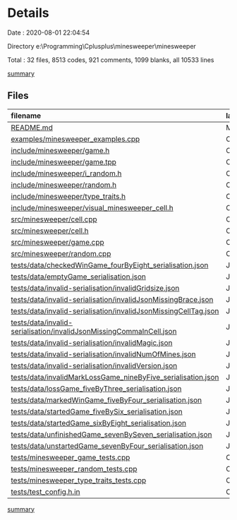# Details

Date : 2020-08-01 22:04:54

Directory e:\Programming\Cplusplus\minesweeper\minesweeper

Total : 32 files,  8513 codes, 921 comments, 1099 blanks, all 10533 lines

[summary](results.md)

## Files
| filename | language | code | comment | blank | total |
| :--- | :--- | ---: | ---: | ---: | ---: |
| [README.md](/README.md) | Markdown | 219 | 0 | 65 | 284 |
| [examples/minesweeper_examples.cpp](/examples/minesweeper_examples.cpp) | C++ | 275 | 98 | 119 | 492 |
| [include/minesweeper/game.h](/include/minesweeper/game.h) | C++ | 139 | 63 | 54 | 256 |
| [include/minesweeper/game.tpp](/include/minesweeper/game.tpp) | C++ | 65 | 0 | 26 | 91 |
| [include/minesweeper/i_random.h](/include/minesweeper/i_random.h) | C++ | 16 | 0 | 7 | 23 |
| [include/minesweeper/random.h](/include/minesweeper/random.h) | C++ | 16 | 0 | 8 | 24 |
| [include/minesweeper/type_traits.h](/include/minesweeper/type_traits.h) | C++ | 28 | 8 | 9 | 45 |
| [include/minesweeper/visual_minesweeper_cell.h](/include/minesweeper/visual_minesweeper_cell.h) | C++ | 19 | 0 | 4 | 23 |
| [src/minesweeper/cell.cpp](/src/minesweeper/cell.cpp) | C++ | 110 | 13 | 52 | 175 |
| [src/minesweeper/cell.h](/src/minesweeper/cell.h) | C++ | 46 | 26 | 26 | 98 |
| [src/minesweeper/game.cpp](/src/minesweeper/game.cpp) | C++ | 620 | 63 | 216 | 899 |
| [src/minesweeper/random.cpp](/src/minesweeper/random.cpp) | C++ | 6 | 0 | 6 | 12 |
| [tests/data/checkedWinGame_fourByEight_serialisation.json](/tests/data/checkedWinGame_fourByEight_serialisation.json) | JSON | 356 | 0 | 1 | 357 |
| [tests/data/emptyGame_serialisation.json](/tests/data/emptyGame_serialisation.json) | JSON | 14 | 0 | 1 | 15 |
| [tests/data/invalid-serialisation/invalidGridsize.json](/tests/data/invalid-serialisation/invalidGridsize.json) | JSON | 14 | 0 | 1 | 15 |
| [tests/data/invalid-serialisation/invalidJsonMissingBrace.json](/tests/data/invalid-serialisation/invalidJsonMissingBrace.json) | JSON | 150 | 0 | 2 | 152 |
| [tests/data/invalid-serialisation/invalidJsonMissingCellTag.json](/tests/data/invalid-serialisation/invalidJsonMissingCellTag.json) | JSON | 315 | 0 | 1 | 316 |
| [tests/data/invalid-serialisation/invalidJsonMissingCommaInCell.json](/tests/data/invalid-serialisation/invalidJsonMissingCommaInCell.json) | JSON | 286 | 0 | 1 | 287 |
| [tests/data/invalid-serialisation/invalidMagic.json](/tests/data/invalid-serialisation/invalidMagic.json) | JSON | 471 | 0 | 1 | 472 |
| [tests/data/invalid-serialisation/invalidNumOfMines.json](/tests/data/invalid-serialisation/invalidNumOfMines.json) | JSON | 14 | 0 | 1 | 15 |
| [tests/data/invalid-serialisation/invalidVersion.json](/tests/data/invalid-serialisation/invalidVersion.json) | JSON | 14 | 0 | 1 | 15 |
| [tests/data/invalidMarkLossGame_nineByFive_serialisation.json](/tests/data/invalidMarkLossGame_nineByFive_serialisation.json) | JSON | 511 | 0 | 1 | 512 |
| [tests/data/lossGame_fiveByThree_serialisation.json](/tests/data/lossGame_fiveByThree_serialisation.json) | JSON | 191 | 0 | 1 | 192 |
| [tests/data/markedWinGame_fiveByFour_serialisation.json](/tests/data/markedWinGame_fiveByFour_serialisation.json) | JSON | 241 | 0 | 1 | 242 |
| [tests/data/startedGame_fiveBySix_serialisation.json](/tests/data/startedGame_fiveBySix_serialisation.json) | JSON | 341 | 0 | 1 | 342 |
| [tests/data/startedGame_sixByEight_serialisation.json](/tests/data/startedGame_sixByEight_serialisation.json) | JSON | 526 | 0 | 1 | 527 |
| [tests/data/unfinishedGame_sevenBySeven_serialisation.json](/tests/data/unfinishedGame_sevenBySeven_serialisation.json) | JSON | 541 | 0 | 1 | 542 |
| [tests/data/unstartedGame_sevenByFour_serialisation.json](/tests/data/unstartedGame_sevenByFour_serialisation.json) | JSON | 331 | 0 | 1 | 332 |
| [tests/minesweeper_game_tests.cpp](/tests/minesweeper_game_tests.cpp) | C++ | 1,809 | 545 | 412 | 2,766 |
| [tests/minesweeper_random_tests.cpp](/tests/minesweeper_random_tests.cpp) | C++ | 17 | 4 | 8 | 29 |
| [tests/minesweeper_type_traits_tests.cpp](/tests/minesweeper_type_traits_tests.cpp) | C++ | 800 | 100 | 61 | 961 |
| [tests/test_config.h.in](/tests/test_config.h.in) | C++ | 12 | 1 | 9 | 22 |

[summary](results.md)